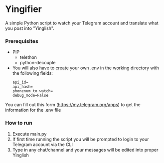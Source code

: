 # Yingifier
A simple Python script to watch your Telegram account and translate what you post into "Yinglish".

### Prerequisites
- PIP
	- telethon
	- python-decouple
- You will also have to create your own .env in the working directory with the following fields:
    ```
    api_id=
    api_hash=
    phonenum_to_watch=
    debug_mode=False
    ```
You can fill out this form (https://my.telegram.org/apps) to get the information for the .env file

### How to run
1. Execute main.py
2. If first time running the script you will be prompted to login to your Telegram account via the CLI
3. Type in any chat/channel and your messages will be edited into proper Yinglish